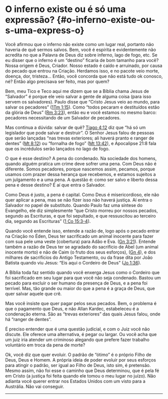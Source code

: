 # O inferno existe ou é só uma expressão? {#o-inferno-existe-ou-s-uma-express-o}

Você afirmou que o inferno não existe como um lugar real, portanto não haveria de quê sermos salvos. Bem, você é espírita e evidentemente não acredita no que a Palavra de Deus diz sobre inferno, lago de fogo, etc. Se eu disser que o inferno é um “destino” ficaria de bom tamanho para você? Nossa origem é Deus, Criador. Nosso estado é caído e arruinado, por causa do pecado que entrou na Criação. Herdamos isso, e no pacote veio morte, doença, dor, tristeza... Então, você concorda que não está tudo ok conosco, né? Então algo precisava ser feito, mas por quem?

Bem, meu Tico e Teco aqui me dizem que se a Bíblia chama Jesus de “Salvador” é porque ele veio salvar a gente de alguma coisa (para isso servem os salvadores). Paulo disse que “Cristo Jesus veio ao mundo, para salvar os pecadores” ([1Tm 1:15](http://bibliaonline.com.br/acf/1tm/1/15)). Como “todos pecaram e destituídos estão da glória de Deus” ([Rm 3:23](http://bibliaonline.com.br/acf/rm/3/23)), então eu e você estamos no mesmo barco: pecadores necessitando de um Salvador de pecadores.

Mas continua a dúvida: salvar de quê? [Tiago 4:12](http://bibliaonline.com.br/acf/tg/4/12) diz que “há só um legislador que pode salvar e destruir”. O Senhor Jesus falou de pessoas que serão lançadas “nas trevas exteriores; ali haverá pranto e ranger de dentes” ([Mt 8:12](http://bibliaonline.com.br/acf/mt/8/12)) ou “fornalha de fogo” ([Mt 13:42](http://bibliaonline.com.br/acf/mt/13/42)), e Apocalipse 21:8 fala que os incrédulos serão lançados no lago de fogo.

O que é esse destino? A pena do condenado. Na sociedade dos homens, quando alguém pratica um crime deve sofrer uma pena. Com Deus não é diferente. Somos pecadores, porque nascemos assim, pecamos, porque usamos com prazer dessa herança que recebemos, e estamos sujeitos a um julgamento e a uma pena. A questão é: como ser salvo e liberto dessa pena e desse destino? É aí que entra o Salvador.

Como Deus é justo, a pena é capital. Como Deus é misericordioso, ele não quer aplicar a pena, mas se não fizer isso não haverá justiça. Aí entra o Salvador no papel de substituto. Quando Paulo faz uma síntese do Evangelho, ele diz simplesmente “que Cristo morreu por nossos pecados, segundo as Escrituras, e que foi sepultado, e que ressuscitou ao terceiro dia, segundo as Escrituras” ([1 Co 15:3-4](http://bibliaonline.com.br/acf/1co/15/3-4)).

Quando você entende isso, entende a razão de, logo após o pecado entrar na Criação no Éden, Deus ter sacrificado um animal inocente para fazer com sua pele uma veste (cobertura) para Adão e Eva. ([Gn 3:21](http://bibliaonline.com.br/acf/gn/3/21)). Entende também a razão de Deus ter se agradado do sacrifício de Abel (um animal inocente morto) e não de Caim (o fruto dos seus esforços), ([Gn 4](http://bibliaonline.com.br/acf/gn/4)), e dos milhares de sacrifícios do Antigo Testamento, ou da frase dita por João Batista quando viu Jesus: “Eis aqui o Cordeiro de Deus” ([Jo 1:36](http://bibliaonline.com.br/acf/jo/1/36)).

A Bíblia toda faz sentido quando você enxerga Jesus como o Cordeiro que foi sacrificado em seu lugar para que você não seja condenado. Bastou um pecado para excluir o ser humano da presença de Deus, e a pena foi terrível. Mas, tão grande ou maior do que a pena é a graça de Deus, que quer salvar aquele que crê.

Mas você insiste que quer pagar pelos seus pecados. Bem, o problema é que o pagamento que Deus, e não Allan Kardec, estabeleceu é a condenação eterna. São as “trevas exteriores” das quais Jesus falou, onde há “ranger de dentes”.

É preciso entender que é uma questão judicial, e com o Juiz você não discute. Ele oferece uma alternativa, é pegar ou largar. Ou você acha que um juiz iria atender um criminoso alegando que prefere fazer trabalho voluntário em troca da pena de morte?

Ok, você diz que quer evoluir. O padrão de “ótimo” é o próprio Filho de Deus, Deus e Homem. A própria ideia de poder evoluir por seus esforços para atingir o padrão, ser igual ao Filho de Deus, isto sim, é pretensão. Mesmo assim, não foi esse o caminho que Deus determinou, que é pela fé em Cristo (a justiça foi feita quando ele tomou o meu lugar no juízo). Não adianta você querer entrar nos Estados Unidos com um visto para a Austrália. Não vai conseguir.

*****